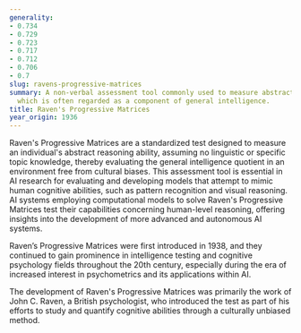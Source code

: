```yaml
---
generality:
- 0.734
- 0.729
- 0.723
- 0.717
- 0.712
- 0.706
- 0.7
slug: ravens-progressive-matrices
summary: A non-verbal assessment tool commonly used to measure abstract reasoning,
  which is often regarded as a component of general intelligence.
title: Raven's Progressive Matrices
year_origin: 1936
---
```


Raven's Progressive Matrices are a standardized test designed to measure an individual's abstract reasoning ability, assuming no linguistic or specific topic knowledge, thereby evaluating the general intelligence quotient in an environment free from cultural biases. This assessment tool is essential in AI research for evaluating and developing models that attempt to mimic human cognitive abilities, such as pattern recognition and visual reasoning. AI systems employing computational models to solve Raven's Progressive Matrices test their capabilities concerning human-level reasoning, offering insights into the development of more advanced and autonomous AI systems.

Raven’s Progressive Matrices were first introduced in 1938, and they continued to gain prominence in intelligence testing and cognitive psychology fields throughout the 20th century, especially during the era of increased interest in psychometrics and its applications within AI.

The development of Raven's Progressive Matrices was primarily the work of John C. Raven, a British psychologist, who introduced the test as part of his efforts to study and quantify cognitive abilities through a culturally unbiased method.